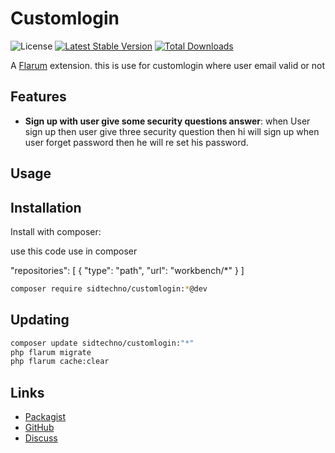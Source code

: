 # Customlogin

![License](https://img.shields.io/badge/license-MIT-blue.svg) [![Latest Stable Version](https://img.shields.io/packagist/v/sidtechno/customlogin.svg)](https://packagist.org/packages/sidtechno/customlogin) [![Total Downloads](https://img.shields.io/packagist/dt/sidtechno/customlogin.svg)](https://packagist.org/packages/sidtechno/customlogin)

A [Flarum](http://flarum.org) extension. this is use for customlogin where user email valid or not 
## Features

- **Sign up with user give some security questions answer**: when User sign up then user give three security question then hi will sign up when user forget password then he will re set his password. 

## Usage


## Installation

Install with composer:

use this code use in composer 
 
 "repositories": [
        {
            "type": "path",
            "url": "workbench/*"
        }
    ]

```sh
composer require sidtechno/customlogin:*@dev
```

## Updating

```sh
composer update sidtechno/customlogin:"*"
php flarum migrate
php flarum cache:clear
```

## Links

- [Packagist](https://packagist.org/packages/sidtechno/customlogin)
- [GitHub](https://github.com/sidtechno/customlogin)
- [Discuss](https://discuss.flarum.org/d/PUT_DISCUSS_SLUG_HERE)
